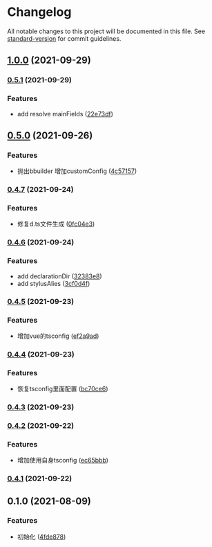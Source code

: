 # Changelog

All notable changes to this project will be documented in this file. See [standard-version](https://github.com/conventional-changelog/standard-version) for commit guidelines.

## [1.0.0](https://git.bilibili.co/blive-core/bbuilder/compare/v0.5.1...v1.0.0) (2021-09-29)

### [0.5.1](https://git.bilibili.co/blive-core/bbuilder/compare/v0.5.0...v0.5.1) (2021-09-29)


### Features

* add resolve mainFields ([22e73df](https://git.bilibili.co/blive-core/bbuilder/commit/22e73dfd32f437650ab94970d75c7fc79eebcff8))

## [0.5.0](https://git.bilibili.co/blive-core/bbuilder/compare/v0.4.7...v0.5.0) (2021-09-26)


### Features

* 抛出bbuilder 增加customConfig ([4c57157](https://git.bilibili.co/blive-core/bbuilder/commit/4c57157fd761ec05dda6d3ce498caaed1bbd5bee))

### [0.4.7](https://git.bilibili.co/blive-core/bbuilder/compare/v0.4.6...v0.4.7) (2021-09-24)


### Features

* 修复d.ts文件生成 ([0fc04e3](https://git.bilibili.co/blive-core/bbuilder/commit/0fc04e302fefff0ded2562b03fdada783999b8ec))

### [0.4.6](https://git.bilibili.co/blive-core/bbuilder/compare/v0.4.5...v0.4.6) (2021-09-24)


### Features

* add declarationDir ([32383e8](https://git.bilibili.co/blive-core/bbuilder/commit/32383e80170d935076a71673c42f0e1338040bdc))
* add stylusAlies ([3cf0d4f](https://git.bilibili.co/blive-core/bbuilder/commit/3cf0d4ff24f65e04fa81c881a88f71e018c2de58))

### [0.4.5](https://git.bilibili.co/blive-core/bbuilder/compare/v0.4.4...v0.4.5) (2021-09-23)


### Features

* 增加vue的tsconfig ([ef2a9ad](https://git.bilibili.co/blive-core/bbuilder/commit/ef2a9adc818e407713562331c705df987dd0a5fa))

### [0.4.4](https://git.bilibili.co/blive-core/bbuilder/compare/v0.4.3...v0.4.4) (2021-09-23)


### Features

* 恢复tsconfig里面配置 ([bc70ce6](https://git.bilibili.co/blive-core/bbuilder/commit/bc70ce6bcd6faa34c1c0d0812f7335b97ae60e9f))

### [0.4.3](https://git.bilibili.co/blive-core/bbuilder/compare/v0.4.2...v0.4.3) (2021-09-23)

### [0.4.2](https://git.bilibili.co/blive-core/bbuilder/compare/v0.4.1...v0.4.2) (2021-09-22)


### Features

* 增加使用自身tsconfig ([ec65bbb](https://git.bilibili.co/blive-core/bbuilder/commit/ec65bbb738e4d3aad5adceaec1962aa2eafbf920))

### [0.4.1](https://git.bilibili.co/blive-core/bbuilder/compare/v0.4.0...v0.4.1) (2021-09-22)

## 0.1.0 (2021-08-09)


### Features

* 初始化 ([4fde878](https://git.bilibili.co/blive-core/bbuilder/commit/4fde878f8a83afc2df7d013a717ec476e059fa25))